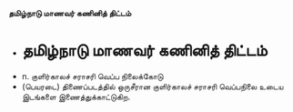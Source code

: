 **தமிழ்நாடு மாணவர் கணினித் திட்டம்**
- # தமிழ்நாடு மாணவர் கணினித் திட்டம்
- n. குளிர்காலச் சராசரி வெப்ப நிலைக்கோடு
- (பெயரடை) திணைப்படத்தில் ஒருசீரான குளிர்காலச் சராசரி வெப்பநிலை உடைய இடங்களை இணைத்துக்காட்டுகிற.

